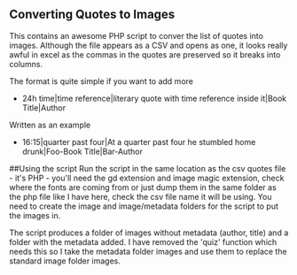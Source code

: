 ## Converting Quotes to Images

This contains an awesome PHP script to conver the list of quotes into images. Although the file appears as a CSV and opens as one, it looks really awful in excel as the commas in the quotes are preserved so it breaks into columns.

The format is quite simple if you want to add more

* 24h time|time reference|literary quote with time reference inside it|Book Title|Author

Written as an example
* 16:15|quarter past four|At a quarter past four he stumbled home drunk|Foo-Book Title|Bar-Author

##Using the script
Run the script in the same location as the csv quotes file - it's PHP - you'll need the gd extension and image magic extension, check where the fonts are coming from or just dump them in the same folder as the php file like I have here, check the csv file name it will be using. You need to create the image and image/metadata folders for the script to put the images in.

The script produces a folder of images without metadata (author, title) and a folder with the metadata added. I have removed the 'quiz' function which needs this so I take the metadata folder images and use them to replace the standard image folder images.
